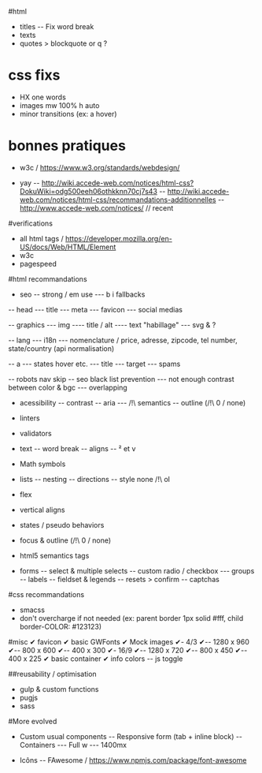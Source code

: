 #html
- titles
-- Fix word break
- texts
- quotes > blockquote or q ?

# css fixs
- HX one words
- images mw 100% h auto
- minor transitions (ex: a hover)

# bonnes pratiques
- w3c / https://www.w3.org/standards/webdesign/

- yay
-- http://wiki.accede-web.com/notices/html-css?DokuWiki=odg500eeh06othkknn70cj7s43
-- http://wiki.accede-web.com/notices/html-css/recommandations-additionnelles
-- http://www.accede-web.com/notices/ // recent

#verifications
- all html tags / https://developer.mozilla.org/en-US/docs/Web/HTML/Element
- w3c
- pagespeed

#html recommandations
- seo
-- strong / em use
--- b i fallbacks

-- head
--- title
--- meta
--- favicon
--- social medias

-- graphics
--- img
---- title / alt
---- text "habillage"
--- svg & ?

-- lang
--- i18n
--- nomenclature / price, adresse, zipcode, tel number, state/country (api normalisation)

-- a
--- states hover etc.
--- title
--- target
--- spams

-- robots nav skip
-- seo black list prevention
--- not enough contrast between color & bgc
--- overlapping

- acessibility
-- contrast
-- aria
--- /!\ semantics
-- outline (/!\ 0 / none)

- linters
- validators

- text
-- word break
-- aligns
-- ² et v

- Math symbols

- lists
-- nesting
-- directions
-- style none /!\ ol

- flex

- vertical aligns

- states / pseudo behaviors

- focus & outline (/!\ 0 / none)

- html5 semantics tags

- forms
-- select & multiple selects
-- custom radio / checkbox
--- groups
-- labels
-- fieldset & legends
-- resets > confirm
-- captchas

#css recommandations
- smacss
- don't overcharge if not needed (ex: parent border 1px solid #fff, child border-COLOR: #123123)



#misc
✔ favicon
✔ basic GWFonts
✔ Mock images
✔- 4/3
✔-- 1280 x 960
✔-- 800 x 600
✔-- 400 x 300
✔- 16/9
✔-- 1280 x 720
✔-- 800 x 450
✔-- 400 x 225
✔ basic container
✔ info colors
-- js toggle

##reusability / optimisation
- gulp & custom functions
- pugjs
- sass

#More evolved
- Custom usual components
-- Responsive form (tab + inline block)
-- Containers
--- Full w
--- 1400mx

- Icôns
-- FAwesome / <https://www.npmjs.com/package/font-awesome>
